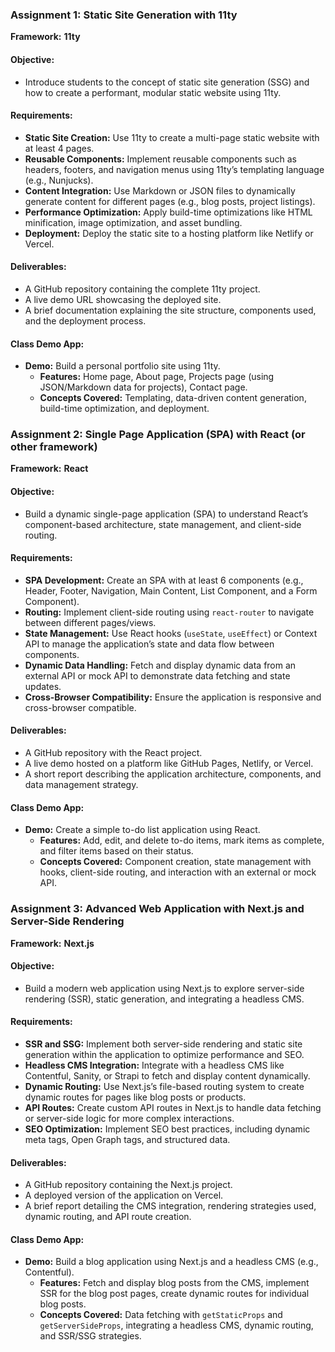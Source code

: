 ### Assignment 1: Static Site Generation with 11ty
**Framework:** **11ty**

#### Objective: 
- Introduce students to the concept of static site generation (SSG) and how to create a performant, modular static website using 11ty.

#### Requirements:
- **Static Site Creation:** Use 11ty to create a multi-page static website with at least 4 pages.
- **Reusable Components:** Implement reusable components such as headers, footers, and navigation menus using 11ty’s templating language (e.g., Nunjucks).
- **Content Integration:** Use Markdown or JSON files to dynamically generate content for different pages (e.g., blog posts, project listings).
- **Performance Optimization:** Apply build-time optimizations like HTML minification, image optimization, and asset bundling.
- **Deployment:** Deploy the static site to a hosting platform like Netlify or Vercel.

#### Deliverables:
- A GitHub repository containing the complete 11ty project.
- A live demo URL showcasing the deployed site.
- A brief documentation explaining the site structure, components used, and the deployment process.

#### Class Demo App:
- **Demo:** Build a personal portfolio site using 11ty.
  - **Features:** Home page, About page, Projects page (using JSON/Markdown data for projects), Contact page.
  - **Concepts Covered:** Templating, data-driven content generation, build-time optimization, and deployment.

### Assignment 2: Single Page Application (SPA) with React (or other framework)
**Framework:** **React**

#### Objective: 
- Build a dynamic single-page application (SPA) to understand React’s component-based architecture, state management, and client-side routing.

#### Requirements:
- **SPA Development:** Create an SPA with at least 6 components (e.g., Header, Footer, Navigation, Main Content, List Component, and a Form Component).
- **Routing:** Implement client-side routing using `react-router` to navigate between different pages/views.
- **State Management:** Use React hooks (`useState`, `useEffect`) or Context API to manage the application’s state and data flow between components.
- **Dynamic Data Handling:** Fetch and display dynamic data from an external API or mock API to demonstrate data fetching and state updates.
- **Cross-Browser Compatibility:** Ensure the application is responsive and cross-browser compatible.

#### Deliverables:
- A GitHub repository with the React project.
- A live demo hosted on a platform like GitHub Pages, Netlify, or Vercel.
- A short report describing the application architecture, components, and data management strategy.

#### Class Demo App:
- **Demo:** Create a simple to-do list application using React.
  - **Features:** Add, edit, and delete to-do items, mark items as complete, and filter items based on their status.
  - **Concepts Covered:** Component creation, state management with hooks, client-side routing, and interaction with an external or mock API.

### Assignment 3: Advanced Web Application with Next.js and Server-Side Rendering
**Framework:** **Next.js**

#### Objective: 
- Build a modern web application using Next.js to explore server-side rendering (SSR), static generation, and integrating a headless CMS.

#### Requirements:
- **SSR and SSG:** Implement both server-side rendering and static site generation within the application to optimize performance and SEO.
- **Headless CMS Integration:** Integrate with a headless CMS like Contentful, Sanity, or Strapi to fetch and display content dynamically.
- **Dynamic Routing:** Use Next.js’s file-based routing system to create dynamic routes for pages like blog posts or products.
- **API Routes:** Create custom API routes in Next.js to handle data fetching or server-side logic for more complex interactions.
- **SEO Optimization:** Implement SEO best practices, including dynamic meta tags, Open Graph tags, and structured data.

#### Deliverables:
- A GitHub repository containing the Next.js project.
- A deployed version of the application on Vercel.
- A brief report detailing the CMS integration, rendering strategies used, dynamic routing, and API route creation.

#### Class Demo App:
- **Demo:** Build a blog application using Next.js and a headless CMS (e.g., Contentful).
  - **Features:** Fetch and display blog posts from the CMS, implement SSR for the blog post pages, create dynamic routes for individual blog posts.
  - **Concepts Covered:** Data fetching with `getStaticProps` and `getServerSideProps`, integrating a headless CMS, dynamic routing, and SSR/SSG strategies.
